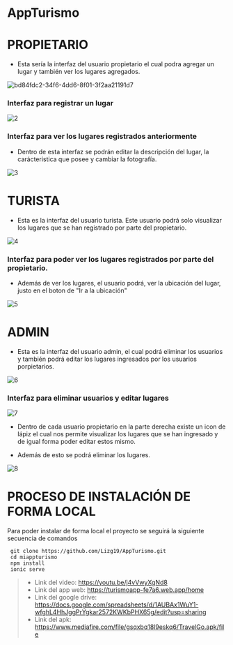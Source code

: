 # AppTurismo
# PROPIETARIO
- Esta sería la interfaz del usuario propietario el cual podra agregar un lugar y también ver los lugares agregados.

![bd84fdc2-34f6-4dd6-8f01-3f2aa21191d7](https://user-images.githubusercontent.com/65980001/179426601-9ffccb9a-726a-4a84-a297-36a6a279d076.jpg)

### Interfaz para registrar un lugar
![2](https://user-images.githubusercontent.com/65980001/179426742-3e7e4b07-189e-47c0-97b7-32ae93915945.jpg)

### Interfaz para ver los lugares registrados anteriormente
- Dentro de esta interfaz se podrán editar la descripción del lugar, la carácteristica que posee y cambiar la fotografía.

![3](https://user-images.githubusercontent.com/65980001/179426759-8e4c553d-d2b7-44cb-a13f-aa96d62853a5.jpg)

# TURISTA
- Esta es la interfaz del usuario turista. Este usuario podrá solo visualizar los lugares que se han registrado por parte del propietario.


![4](https://user-images.githubusercontent.com/65980001/179426824-1a786c47-cc77-4dcb-a1c4-a1bea82bb927.jpg)

### Interfaz para poder ver los lugares registrados por parte del propietario.
- Además de ver los lugares, el usuario podrá, ver la ubicación del lugar, justo en el boton de "Ir a la ubicación"

![5](https://user-images.githubusercontent.com/65980001/179426870-1952b963-5cda-4269-9a78-1f6a8480cf49.jpg)

# ADMIN
- Esta es la interfaz del usuario admin, el cual podrá eliminar los usuarios y también podrá editar los lugares ingresados por los usuarios porpietarios.

![6](https://user-images.githubusercontent.com/65980001/179426967-dd3df4a6-0b09-4108-bc88-e13d827f54dd.jpg)


### Interfaz para eliminar usuarios y editar lugares

![7](https://user-images.githubusercontent.com/65980001/179426977-97b1e72d-0390-4f6b-846c-c6e1d26cc335.jpg)

- Dentro de cada usuario propietario en la parte derecha existe un icon de lápiz el cual nos permite visualizar los lugares que se han ingresado y de igual forma poder editar estos mismo.

- Además de esto se podrá eliminar los lugares.

![8](https://user-images.githubusercontent.com/65980001/179427018-f40f1b65-7fa4-4418-b715-e62ebfe9fc94.jpg)


# PROCESO DE INSTALACIÓN DE FORMA LOCAL
Para poder instalar de forma local el proyecto se seguirá la siguiente secuencia de comandos
```
 git clone https://github.com/Lizg19/AppTurismo.git
 cd miappturismo
 npm install
 ionic serve
```

> - Link del video: https://youtu.be/j4vVwyXgNd8
> - Link del app web: https://turismoapp-fe7a6.web.app/home
> - Link del google drive: https://docs.google.com/spreadsheets/d/1AUBAx1WuY1-wfghL4HhJggPrYgkar2572KWKbPHX65g/edit?usp=sharing
> - Link del apk: https://www.mediafire.com/file/gsqxbq18l9eskq6/TravelGo.apk/file
